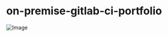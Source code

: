 # on-premise-gitlab-ci-portfolio

![Image](https://github.com/user-attachments/assets/63f421ca-bfcf-4062-be40-346908443391)